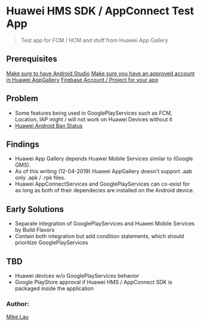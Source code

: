 # Huawei HMS SDK / AppConnect Test App

> Test app for FCM / HCM and stuff from Huawei App Gallery

## Prerequisites

[Make sure to have Android Studio](https://developer.android.com/studio/preview/)
[Make sure you have an approved account in Huawei AppGallery](https://developer.huawei.com/consumer/en/console/)
[Firebase Account / Project for your app](https://console.firebase.google.com/)

## Problem
* Some features being used in GooglePlayServices such as FCM, Location, IAP might / will not work on Huawei Devices without it
* [Huawei Android Ban Status](https://www.xda-developers.com/google-revoke-huawei-android-ban-blacklist/)

## Findings
* Huawei App Gallery depends Huawei Mobile Services similar to (Google GMS).
* As of this writing (12-04-2019) Huawei AppGallery doesn't support .aab only .apk / .rpk files.
* Huawei AppConnectServices and GooglePlayServices can co-exist for as long as both of their dependecies are installed on the Android device.

## Early Solutions
* Separate integration of GooglePlayServices and Huawei Mobile Services by Build Flavors
* Contain both integration but add condition statements, which should prioritize GooglePlayServices

## TBD
* Huawei devices w/o GooglePlayServices behavior
* Google PlayStore approval if Huawei HMS / AppConnect SDK is packaged inside the application

### Author:
[Mike Lau](https://mike14u.github.io)